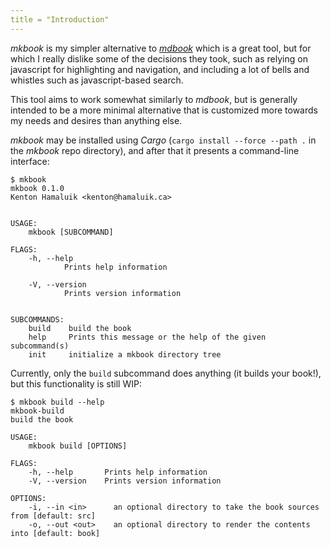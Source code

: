 ```yaml
---
title = "Introduction"
---
```


_mkbook_ is my simpler alternative to [_mdbook_](https://crates.io/crates/mdbook) which is a great tool, but for which I really dislike some of the decisions they took, such as relying on javascript for highlighting and navigation, and including a lot of bells and whistles such as javascript-based search.

This tool aims to work somewhat similarly to _mdbook_, but is generally intended to be a more minimal alternative that is customized more towards my needs and desires than anything else.

_mkbook_ may be installed using _Cargo_ (`cargo install --force --path .` in the _mkbook_ repo directory), and after that it presents a command-line interface:

```
$ mkbook
mkbook 0.1.0
Kenton Hamaluik <kenton@hamaluik.ca>


USAGE:
    mkbook [SUBCOMMAND]

FLAGS:
    -h, --help       
            Prints help information

    -V, --version    
            Prints version information


SUBCOMMANDS:
    build    build the book
    help     Prints this message or the help of the given subcommand(s)
    init     initialize a mkbook directory tree
```

Currently, only the `build` subcommand does anything (it builds your book!), but this functionality is still WIP:

```
$ mkbook build --help
mkbook-build 
build the book

USAGE:
    mkbook build [OPTIONS]

FLAGS:
    -h, --help       Prints help information
    -V, --version    Prints version information

OPTIONS:
    -i, --in <in>      an optional directory to take the book sources from [default: src]
    -o, --out <out>    an optional directory to render the contents into [default: book]
```

